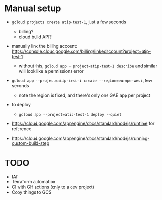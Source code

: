 # Manual setup

- `gcloud projects create atip-test-1`, just a few seconds
	- billing?
	- cloud build API?
- manually link the billing account: <https://console.cloud.google.com/billing/linkedaccount?project=atip-test-1>
	- without this, `gcloud app --project=atip-test-1 describe` and similar will look like a permissions error

- `gcloud app --project=atip-test-1 create --region=europe-west`, few seconds
	- note the region is fixed, and there's only one GAE app per project

- to deploy
	- `gcloud app --project=atip-test-1 deploy --quiet`



- https://cloud.google.com/appengine/docs/standard/nodejs/runtime for reference
- https://cloud.google.com/appengine/docs/standard/nodejs/running-custom-build-step



# TODO

- IAP
- Terraform automation
- CI with GH actions (only to a dev project)
- Copy things to GCS
